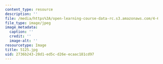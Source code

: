 ```yaml
---
content_type: resource
description: ''
file: /media/https%3A/open-learning-course-data-rc.s3.amazonaws.com/4-614-religious-architecture-and-islamic-cultures-fall-2002/2736b24328d1ed5cd26eecaac181cd97_5125.jpg
file_type: image/jpeg
image_metadata:
  caption: ''
  credit: ''
  image-alt: ''
resourcetype: Image
title: 5125.jpg
uid: 2736b243-28d1-ed5c-d26e-ecaac181cd97
---
```

